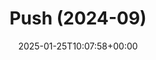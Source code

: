 ---
title: Push (2024-09)
id: 0469dd31-b329-4aba-9efe-c16cf2fdeacb
date: 2025-01-25T10:07:58+00:00
tags: []
type: 'hevy'
totalWeightInKg: 6,700kg
duration: 67 min
# Disable SEO for this post
outputs: ["HTML"]
robots: "noindex, nofollow"
---